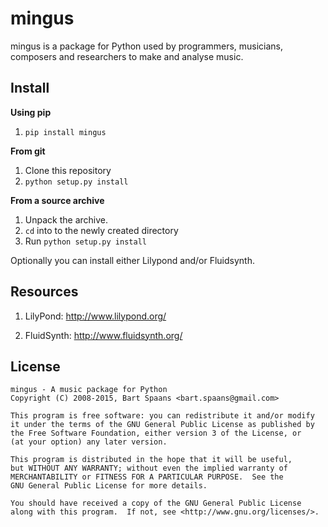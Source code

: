 mingus
======

mingus is a package for Python used by programmers, musicians, composers
and researchers to make and analyse music.


Install
-------

**Using pip**

1. `pip install mingus`

**From git**

1. Clone this repository
2. `python setup.py install`

**From a source archive**

1. Unpack the archive.
2. `cd` into to the newly created directory
3. Run `python setup.py install`


Optionally you can install either Lilypond and/or Fluidsynth.


Resources
---------

1. LilyPond: http://www.lilypond.org/

2. FluidSynth: http://www.fluidsynth.org/


License
-------

    mingus - A music package for Python
    Copyright (C) 2008-2015, Bart Spaans <bart.spaans@gmail.com>

    This program is free software: you can redistribute it and/or modify
    it under the terms of the GNU General Public License as published by
    the Free Software Foundation, either version 3 of the License, or
    (at your option) any later version.

    This program is distributed in the hope that it will be useful,
    but WITHOUT ANY WARRANTY; without even the implied warranty of
    MERCHANTABILITY or FITNESS FOR A PARTICULAR PURPOSE.  See the
    GNU General Public License for more details.

    You should have received a copy of the GNU General Public License
    along with this program.  If not, see <http://www.gnu.org/licenses/>.

